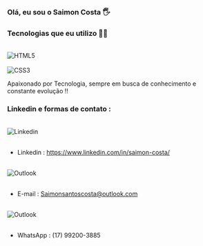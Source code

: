 ### Olá, eu sou o Saimon Costa 🖐


### Tecnologias que eu utilizo 👨‍💻

<div style="display: inline_block"><br/>                                                                                                
  <img align="center" alt= "HTML5" src="https://img.shields.io/badge/HTML5-E34F26?style=for-the-badge&logo=html5&logoColor=white" /> 
  </div>
  <br>
  <div style="display: inline_block">
  <img align="center" alt= "CSS3" src="https://img.shields.io/badge/CSS3-1572B6?style=for-the-badge&logo=css3&logoColor=white" />
  </div>
  
  
  
  Apaixonado por Tecnologia, sempre em busca de conhecimento e constante evolução !! 
  
  
  
  ### Linkedin e formas de contato : 
  
  <div style="display: inline_block"><br/>
  <img align="center" alt= "Linkedin" src="https://img.shields.io/badge/LinkedIn-0077B5?style=for-the-badge&logo=linkedin&logoColor=white" />
  </div><br/>
  
  - Linkedin : https://www.linkedin.com/in/saimon-costa/ </br>  



  <div style="display: inline_block"><br/>
  <img align="center" alt= "Outlook" src="https://img.shields.io/badge/Microsoft_Outlook-0078D4?style=for-the-badge&logo=microsoft-outlook&logoColor=white" />
  </div><br/>
  
  - E-mail : Saimonsantoscosta@outlook.com 


 <div style="display: inline_block"><br/>
  <img align="center" alt= "Outlook" src="https://img.shields.io/badge/WhatsApp-25D366?style=for-the-badge&logo=whatsapp&logoColor=white" />
  </div><br/>
  
  - WhatsApp : (17) 99200-3885


  
 
  
  





